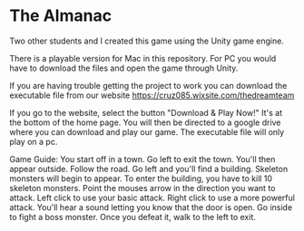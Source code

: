# The Almanac
Two other students and I created this game using the Unity game engine.

There is a playable version for Mac in this repository.
For PC you would have to download the files and open the game through Unity.

If you are having trouble getting the project to work you can download the executable file from
our website https://cruz085.wixsite.com/thedreamteam

If you go to the website, select the button "Download & Play Now!"
It's at the bottom of the home page. You will then be directed to a google drive where you can download and play our game.
The executable file will only play on a pc.

Game Guide:
You start off in a town. Go left to exit the town. You'll then appear outside. Follow the road. Go left and you'll 
find a building. Skeleton monsters will begin to appear. To enter the building, you have to kill 10 skeleton monsters. 
Point the mouses arrow in the direction you want to attack. Left click to use your basic attack. Right click to use 
a more powerful attack. You'll hear a sound letting you know that the door is open. Go inside to fight a boss monster. 
Once you defeat it, walk to the left to exit. 


